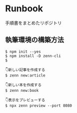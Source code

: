 # Runbook
手順書をまとめたリポジトリ

## 執筆環境の構築方法

```shell
$ npm init --yes
$ npm install -D zenn-cli
$ 

👇新しい記事を作成する
$ zenn new:article

👇新しい本を作成する
$ zenn new:book

👇表示をプレビューする
$ npx zenn preview --port 8080